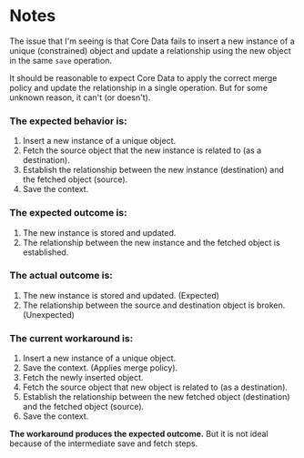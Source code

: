 #  Notes

The issue that I'm seeing is that Core Data fails to insert a new instance of a unique (constrained) object and update a relationship using the new object in the same `save` operation.

It should be reasonable to expect Core Data to apply the correct merge policy and update the relationship in a single operation. But for some unknown reason, it can't (or doesn't).

### The expected behavior is:
1. Insert a new instance of a unique object.
2. Fetch the source object that the new instance is related to (as a destination).
3. Establish the relationship between the new instance (destination) and the fetched object (source).
4. Save the context.

### The expected outcome is:
1. The new instance is stored and updated.
2. The relationship between the new instance and the fetched object is established.

### The actual outcome is:
1. The new instance is stored and updated. (Expected)
2. The relationship between the source and destination object is broken. (Unexpected)

### The current workaround is:
1. Insert a new instance of a unique object.
2. Save the context. (Applies merge policy).
3. Fetch the newly inserted object.
4. Fetch the source object that new object is related to (as a destination).
5. Establish the relationship between the new fetched object (destination) and the fetched object (source).
6. Save the context.

**The workaround produces the expected outcome.** But it is not ideal because of the intermediate save and fetch steps.
